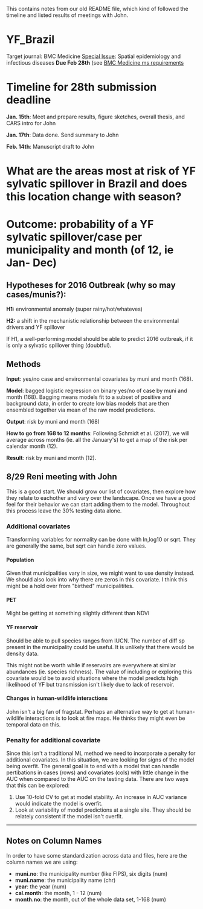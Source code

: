 This contains notes from our old README file, which kind of followed the timeline and listed results of meetings with John.

# YF_Brazil
   Target journal: BMC Medicine [Special Issue](https://bmcmedicine.biomedcentral.com/articles/collections/spatialepidemiology?sap-outbound-id=): Spatial epidemiology and infectious diseases **Due Feb 28th** (see [BMC Medicine ms requirements](https://bmcmedicine.biomedcentral.com/submission-guidelines/preparing-your-manuscript/research-articles)
   
 # Timeline for 28th submission deadline
 
 **Jan. 15th**: Meet and prepare results, figure sketches, overall thesis, and CARS intro for John
 
 **Jan. 17th**: Data done. Send summary to John
 
 **Feb. 14th**: Manuscript draft to John
 
   
# What are the areas most at risk of YF sylvatic spillover in Brazil and does this location change with season?

# Outcome: probability of a YF sylvatic spillover/case per municipality and month (of 12, ie Jan- Dec)

## Hypotheses for 2016 Outbreak (why so may cases/munis?):

**H1:** environmental anomaly (super rainy/hot/whateves)

**H2:** a shift in the mechanistic relationship between the environmental drivers and YF spillover

If H1, a well-performing model should be able to predict 2016 outbreak, if it is only a sylvatic spillover thing (doubtful).

## Methods

**Input**: yes/no case and environmental covariates by muni and month (168).

**Model**: bagged logistic regression on binary yes/no of case by muni and month (168). Bagging means models fit to a subset of positive and background data, in order to create low bias models that are then ensembled together via mean of the raw model predictions.

**Output**: risk by muni and month (168)

**How to go from 168 to 12 months**: Following Schmidt et al. (2017), we will average across months (ie. all the January's) to get a map of the risk per calendar month (12).

**Result**: risk by muni and month (12).

## 8/29 Reni meeting with John
This is a good start. We should grow our list of covariates, then explore how they relate to eachother and vary over the landscape. Once we have a good feel for their behavior we can start adding them to the model. Throughout this process leave the 30% testing data alone. 

### Additional covariates
  Transforming variables for normality can be done with ln,log10 or sqrt. They are generally the same, but sqrt can handle zero values. 
  
#### Population
  Given that municipalities vary in size, we might want to use density instead. We should also look into why there are zeros in this covariate. I think this might be a hold over from "birthed" municipalitites. 
  
#### PET
  Might be getting at something slightly different than NDVI
  
#### YF reservoir 
  Should be able to pull species ranges from IUCN. The number of diff sp present in the municipality could be useful. 
  It is unlikely that there would be density data. 

  This might not be worth while if reservoirs are everywhere at similar abundances (ie. species richness). The value of including or exploring this covariate would be to avoid situations where the model predicts high likelihood of YF but transmission isn't likely due to lack of reservoir. 

#### Changes in human-wildlife interactions
  John isn't a big fan of fragstat. Perhaps an alternative way to get at human-wildlife interactions is to look at fire maps. He thinks they might even be temporal data on this. 

### Penalty for additional covariate
  Since this isn't a traditional ML method we need to incorporate a penalty for additional covariates. In this situation, we are looking for signs of the model being overfit. The general goal is to end with a model that can handle pertibations in cases (rows) and covariates (cols) with little change in the AUC when compared to the AUC on the testing data. There are two ways that this can be explored:
  
  1. Use 10-fold CV to get at model stability. An increase in AUC variance would indicate the model is overfit. 
  2. Look at variability of model predictions at a single site. They should be relately consistent if the model isn't overfit.   
  
***  

## Notes on Column Names

In order to have some standardization across data and files, here are the column names we are using:

  - **muni.no**: the municipality number (like FIPS), six digits (num)
  - **muni.name**: the municipality name (chr)
  - **year**: the year (num)
  - **cal.month**: the month, 1 - 12 (num)
  - **month.no**: the month, out of the whole data set, 1-168 (num)
